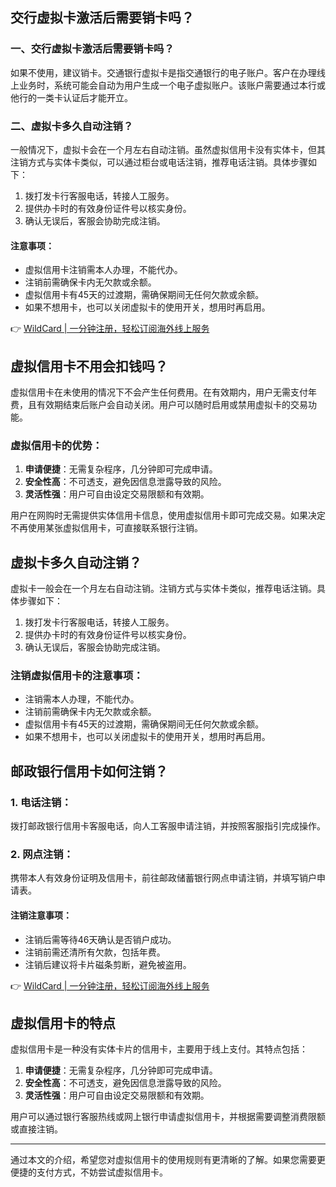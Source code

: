 ## 交行虚拟卡激活后需要销卡吗？

### 一、交行虚拟卡激活后需要销卡吗？

如果不使用，建议销卡。交通银行虚拟卡是指交通银行的电子账户。客户在办理线上业务时，系统可能会自动为用户生成一个电子虚拟账户。该账户需要通过本行或他行的一类卡认证后才能开立。

### 二、虚拟卡多久自动注销？

一般情况下，虚拟卡会在一个月左右自动注销。虽然虚拟信用卡没有实体卡，但其注销方式与实体卡类似，可以通过柜台或电话注销，推荐电话注销。具体步骤如下：

1. 拨打发卡行客服电话，转接人工服务。
2. 提供办卡时的有效身份证件号以核实身份。
3. 确认无误后，客服会协助完成注销。

#### 注意事项：
- 虚拟信用卡注销需本人办理，不能代办。
- 注销前需确保卡内无欠款或余额。
- 虚拟信用卡有45天的过渡期，需确保期间无任何欠款或余额。
- 如果不想用卡，也可以关闭虚拟卡的使用开关，想用时再启用。

👉 [WildCard | 一分钟注册，轻松订阅海外线上服务](https://bit.ly/bewildcard)

## 虚拟信用卡不用会扣钱吗？

虚拟信用卡在未使用的情况下不会产生任何费用。在有效期内，用户无需支付年费，且有效期结束后账户会自动关闭。用户可以随时启用或禁用虚拟卡的交易功能。

### 虚拟信用卡的优势：
1. **申请便捷**：无需复杂程序，几分钟即可完成申请。
2. **安全性高**：不可透支，避免因信息泄露导致的风险。
3. **灵活性强**：用户可自由设定交易限额和有效期。

用户在网购时无需提供实体信用卡信息，使用虚拟信用卡即可完成交易。如果决定不再使用某张虚拟信用卡，可直接联系银行注销。

## 虚拟卡多久自动注销？

虚拟卡一般会在一个月左右自动注销。注销方式与实体卡类似，推荐电话注销。具体步骤如下：

1. 拨打发卡行客服电话，转接人工服务。
2. 提供办卡时的有效身份证件号以核实身份。
3. 确认无误后，客服会协助完成注销。

### 注销虚拟信用卡的注意事项：
- 注销需本人办理，不能代办。
- 注销前需确保卡内无欠款或余额。
- 虚拟信用卡有45天的过渡期，需确保期间无任何欠款或余额。
- 如果不想用卡，也可以关闭虚拟卡的使用开关，想用时再启用。

## 邮政银行信用卡如何注销？

### 1. 电话注销：
拨打邮政银行信用卡客服电话，向人工客服申请注销，并按照客服指引完成操作。

### 2. 网点注销：
携带本人有效身份证明及信用卡，前往邮政储蓄银行网点申请注销，并填写销户申请表。

#### 注销注意事项：
- 注销后需等待46天确认是否销户成功。
- 注销前需还清所有欠款，包括年费。
- 注销后建议将卡片磁条剪断，避免被盗用。

👉 [WildCard | 一分钟注册，轻松订阅海外线上服务](https://bit.ly/bewildcard)

## 虚拟信用卡的特点

虚拟信用卡是一种没有实体卡片的信用卡，主要用于线上支付。其特点包括：

1. **申请便捷**：无需复杂程序，几分钟即可完成申请。
2. **安全性高**：不可透支，避免因信息泄露导致的风险。
3. **灵活性强**：用户可自由设定交易限额和有效期。

用户可以通过银行客服热线或网上银行申请虚拟信用卡，并根据需要调整消费限额或直接注销。

---

通过本文的介绍，希望您对虚拟信用卡的使用规则有更清晰的了解。如果您需要更便捷的支付方式，不妨尝试虚拟信用卡。